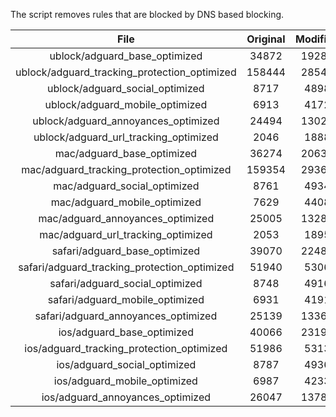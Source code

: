 The script removes rules that are blocked by DNS based blocking.


| File | Original | Modified |
|:----:|:-----:|:-----:|
| ublock/adguard_base_optimized | 34872 | 19282 |
| ublock/adguard_tracking_protection_optimized | 158444 | 28546 |
| ublock/adguard_social_optimized | 8717 | 4898 |
| ublock/adguard_mobile_optimized | 6913 | 4172 |
| ublock/adguard_annoyances_optimized | 24494 | 13023 |
| ublock/adguard_url_tracking_optimized | 2046 | 1888 |
| mac/adguard_base_optimized | 36274 | 20632 |
| mac/adguard_tracking_protection_optimized | 159354 | 29366 |
| mac/adguard_social_optimized | 8761 | 4934 |
| mac/adguard_mobile_optimized | 7629 | 4408 |
| mac/adguard_annoyances_optimized | 25005 | 13288 |
| mac/adguard_url_tracking_optimized | 2053 | 1895 |
| safari/adguard_base_optimized | 39070 | 22481 |
| safari/adguard_tracking_protection_optimized | 51940 | 5306 |
| safari/adguard_social_optimized | 8748 | 4916 |
| safari/adguard_mobile_optimized | 6931 | 4191 |
| safari/adguard_annoyances_optimized | 25139 | 13364 |
| ios/adguard_base_optimized | 40066 | 23199 |
| ios/adguard_tracking_protection_optimized | 51986 | 5313 |
| ios/adguard_social_optimized | 8787 | 4936 |
| ios/adguard_mobile_optimized | 6987 | 4233 |
| ios/adguard_annoyances_optimized | 26047 | 13780 |